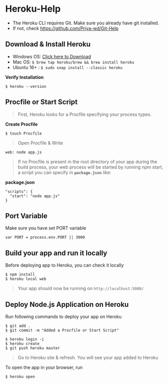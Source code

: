 # Heroku-Help

- The Heroku CLI requires Git. Make sure you already have git installed. 
- If not, check https://github.com/Priya-wd/Git-Help

## Download & Install Heroku
- Windows OS: [Click here to Download](https://cli-assets.heroku.com/heroku-x86.exe)
- Mac OS: `$ brew tap heroku/brew && brew install heroku`
- Ubuntu 16+ : `$ sudo snap install --classic heroku`

**Verify Installation**
```
$ heroku --version
```

## Procfile or Start Script
> First, Heroku looks for a Procfile specifying your process types.

**Create Procfile** 
```
$ touch Procfile
```
> Open Procfile & Write
```
web: node app.js
```
> If no Procfile is present in the root directory of your app during the build process, your web process will be started by running npm start, a script you can specify in **`package.json`** like:

**package.json**
```
"scripts": {
  "start": "node app.js"
}
```
## Port Variable
Make sure you have set PORT variable 
```
var PORT = process.env.PORT || 3000
```

## Build your app and run it locally
Before deploying app to Heroku, you can check it locally
```
$ npm install
$ heroku local web
```
> Your app should now be running on `http://localhost:5000/`

## Deploy Node.js Application on Heroku
Run following commands to deploy your app on Heroku
```
$ git add .
$ git commit -m "Added a Procfile or Start Script"

$ heroku login -i
$ heroku create
$ git push heroku master
```
> Go to Heroku site & refresh. You will see your app added to Heroku

To open the app in your browser, run
```
$ heroku open
```
